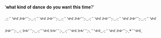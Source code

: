'𝐰𝐡𝐚𝐭 𝐤𝐢𝐧𝐝 𝐨𝐟 𝐝𝐚𝐧𝐜𝐞 𝐝𝐨 𝐲𝐨𝐮 𝐰𝐚𝐧𝐭 𝐭𝐡𝐢𝐬 𝐭𝐢𝐦𝐞?'

.·:*¨༺ ༻¨*:·..·:*¨༺ ༻¨*:·..·:*¨༺ ༻¨*:·..·:*¨༺ ༻¨*:·..·:*¨༺ ༻¨*:·..·:*¨༺ ༻¨*:·..·: ༻¨*:·..·:*¨༺ ༻¨*:·..·:*¨༺ ༻¨*:·.*¨༺..·:*¨༺ ༻¨*:·.*¨༺.
